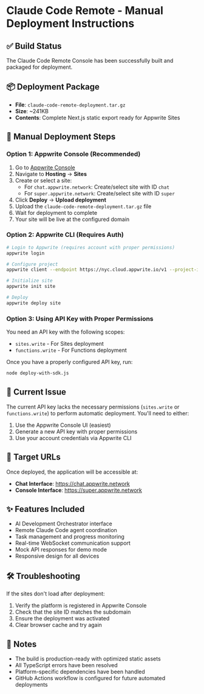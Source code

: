 # Claude Code Remote - Manual Deployment Instructions

## ✅ Build Status
The Claude Code Remote Console has been successfully built and packaged for deployment.

## 📦 Deployment Package
- **File**: `claude-code-remote-deployment.tar.gz`
- **Size**: ~241KB
- **Contents**: Complete Next.js static export ready for Appwrite Sites

## 🚀 Manual Deployment Steps

### Option 1: Appwrite Console (Recommended)
1. Go to [Appwrite Console](https://cloud.appwrite.io/console/project-68a4e3da0022f3e129d0)
2. Navigate to **Hosting** → **Sites**
3. Create or select a site:
   - For `chat.appwrite.network`: Create/select site with ID `chat`
   - For `super.appwrite.network`: Create/select site with ID `super`
4. Click **Deploy** → **Upload deployment**
5. Upload the `claude-code-remote-deployment.tar.gz` file
6. Wait for deployment to complete
7. Your site will be live at the configured domain

### Option 2: Appwrite CLI (Requires Auth)
```bash
# Login to Appwrite (requires account with proper permissions)
appwrite login

# Configure project
appwrite client --endpoint https://nyc.cloud.appwrite.io/v1 --project-id 68a4e3da0022f3e129d0

# Initialize site
appwrite init site

# Deploy
appwrite deploy site
```

### Option 3: Using API Key with Proper Permissions
You need an API key with the following scopes:
- `sites.write` - For Sites deployment
- `functions.write` - For Functions deployment

Once you have a properly configured API key, run:
```bash
node deploy-with-sdk.js
```

## 🔑 Current Issue
The current API key lacks the necessary permissions (`sites.write` or `functions.write`) to perform automatic deployment. You'll need to either:
1. Use the Appwrite Console UI (easiest)
2. Generate a new API key with proper permissions
3. Use your account credentials via Appwrite CLI

## 📍 Target URLs
Once deployed, the application will be accessible at:
- **Chat Interface**: https://chat.appwrite.network
- **Console Interface**: https://super.appwrite.network

## ✨ Features Included
- AI Development Orchestrator interface
- Remote Claude Code agent coordination
- Task management and progress monitoring
- Real-time WebSocket communication support
- Mock API responses for demo mode
- Responsive design for all devices

## 🛠️ Troubleshooting
If the sites don't load after deployment:
1. Verify the platform is registered in Appwrite Console
2. Check that the site ID matches the subdomain
3. Ensure the deployment was activated
4. Clear browser cache and try again

## 📝 Notes
- The build is production-ready with optimized static assets
- All TypeScript errors have been resolved
- Platform-specific dependencies have been handled
- GitHub Actions workflow is configured for future automated deployments